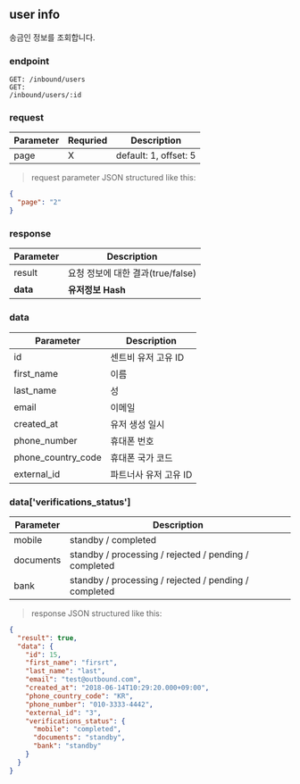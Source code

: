 ## user info

송금인 정보를 조회합니다.

### endpoint
<code>GET: /inbound/users</code><br/>
<code>GET: /inbound/users/:id</code>

### request
Parameter | Requried | Description
--------- | ------- | -----------
page |X| default: 1, offset: 5

> request parameter JSON structured like this:

```json
{
  "page": "2"
}
```

### response
Parameter | Description
--------- | -----------
result | 요청 정보에 대한 결과(true/false)
**data** | **유저정보 Hash**

### data
Parameter | Description
--------- | -----------
id | 센트비 유저 고유 ID
first_name | 이름
last_name | 성
email | 이메일
created_at | 유저 생성 일시
phone_number | 휴대폰 번호
phone_country_code | 휴대폰 국가 코드
external_id | 파트너사 유저 고유 ID

### data['verifications_status']
Parameter | Description
--------- | -----------
mobile | standby / completed
documents | standby / processing / rejected / pending / completed
bank | standby / processing / rejected / pending / completed

> response JSON structured like this:

```json
{
  "result": true,
  "data": {
    "id": 15,
    "first_name": "firsrt",
    "last_name": "last",
    "email": "test@outbound.com",
    "created_at": "2018-06-14T10:29:20.000+09:00",
    "phone_country_code": "KR",
    "phone_number": "010-3333-4442",
    "external_id": "3",
    "verifications_status": {
      "mobile": "completed",
      "documents": "standby",
      "bank": "standby"
    }
  }
}
```
